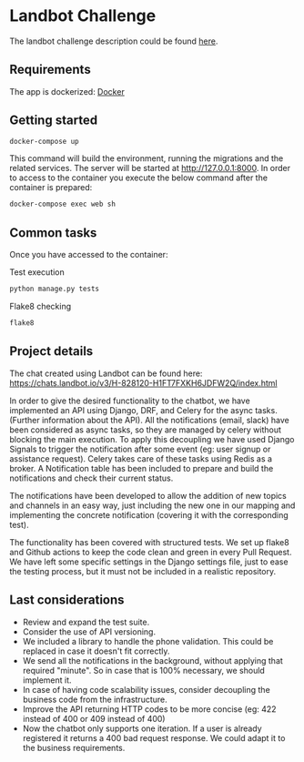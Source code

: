 # Landbot Challenge

The landbot challenge description could be found [here](https://github.com/hello-umi/backend-challenge).

## Requirements

The app is dockerized: [Docker](https://www.docker.com/)

## Getting started
```bash
docker-compose up
```

This command will build the environment, running the migrations and the related services. The server will be started at http://127.0.0.1:8000.
In order to access to the container you execute the below command after the container is prepared:

```bash
docker-compose exec web sh
```

 ## Common tasks
 
 Once you have accessed to the container:
 
 Test execution 
```bash
python manage.py tests
```
 Flake8 checking
```bash
flake8
```

## Project details

The chat created using Landbot can be found here: https://chats.landbot.io/v3/H-828120-H1FT7FXKH6JDFW2Q/index.html

In order to give the desired functionality to the chatbot, we have implemented an API using Django, DRF, and Celery for the async tasks. (Further information about the API). All the notifications (email, slack) have been considered as async tasks, so they are managed by celery without blocking the main execution. To apply this decoupling we have used Django Signals to trigger the notification after some event (eg: user signup or assistance request). Celery takes care of these tasks using Redis as a broker. A Notification table has been included to prepare and build the notifications and check their current status.

The notifications have been developed to allow the addition of new topics and channels in an easy way, just including the new one in our mapping and implementing the concrete notification (covering it with the corresponding test).

The functionality has been covered with structured tests. We set up flake8 and Github actions to keep the code clean and green in every Pull Request. We have left some specific settings in the Django settings file, just to ease the testing process, but it must not be included in a realistic repository.

## Last considerations

- Review and expand the test suite.
- Consider the use of API versioning.
- We included a library to handle the phone validation. This could be replaced in case it doesn't fit correctly.
- We send all the notifications in the background, without applying that required "minute". So in case that is 100% necessary, we should implement it.
- In case of having code scalability issues, consider decoupling the business code from the infrastructure.
- Improve the API returning HTTP codes to be more concise (eg: 422 instead of 400 or 409 instead of 400)
- Now the chatbot only supports one iteration. If a user is already registered it returns a 400 bad request response. We could adapt it to the business requirements.


